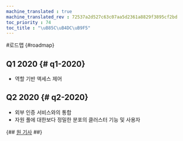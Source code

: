 ```yaml
--- 
machine_translated : true 
machine_translated_rev : 72537a2d527c63c07aa5d2361a8829f3895cf2bd 
toc_priority : 74 
toc_title : "\uB85C\uB4DC\uB9F5" 
--- 
```


#로드맵 {#roadmap} 

## Q1 2020 {# q1-2020} 

- 역할 기반 액세스 제어 

## Q2 2020 {# q2-2020} 

- 외부 인증 서비스와의 통합 
- 자원 풀에 대한보다 정밀한 분포의 클러스터 기능 및 사용자 

{## [원 기사](https://clickhouse.tech/docs/en/roadmap/) ##}
